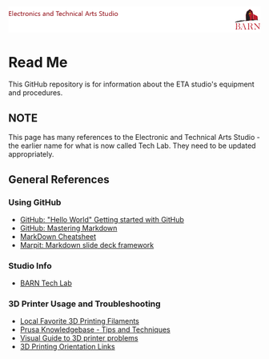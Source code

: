 ![BARN ETA](ref/BARN-ETA-Header.png)
<link href = "ref/_barn.css" rel="stylesheet" type="text/css" />

# Read Me

This GitHub repository is for information about the ETA studio's equipment and procedures.

## NOTE 
This page has many references to the Electronic and Technical Arts Studio - the earlier name for what is now called Tech Lab. They need to be updated appropriately.

## General References

### Using GitHub

- [GitHub: "Hello World" Getting started with GitHub](https://guides.github.com/activities/hello-world/)
- [GitHub: Mastering Markdown](https://guides.github.com/features/mastering-markdown/)
- [MarkDown Cheatsheet](https://github.com/adam-p/markdown-here/wiki/Markdown-Cheatsheet)
- [Marpit: Markdown slide deck framework](https://marpit.marp.app)

### Studio Info
- [BARN Tech Lab](https://bainbridgebarn.org/studios/techlab/)


### 3D Printer Usage and Troubleshooting
- [Local Favorite 3D Printing Filaments](./HOWTO%20Favorite%20Filaments%20for%203D%20Printing.md)
- [Prusa Knowledgebase - Tips and Techniques](https://help.prusa3d.com/l/en/category/cO74WGHTlH-printing)
- [Visual Guide to 3D printer problems](https://support.3dverkstan.se/article/23-a-visual-ultimaker-troubleshooting-guide)
- [3D Printing Orientation Links](https://rgordon.github.io/3d-printing-orientation/)
